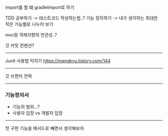 import를 할 떄 gradleImport로 하기

TDD 공부하기 -> 테스트코드 작성하는법..?
기능 정의하기 -> 내가 생각하는 최대한 작은 기능별로 나누어 보기

mvc랑 객체지향의 연관성..?

깃 커밋 컨벤션?


---

Junit 사용법 익히기
https://mangkyu.tistory.com/144


---
깃 브랜치 전략

---
### 기능정의서
+ 기능의 범위...?
+ 사용자 입장 vs 개발자 입장
---

첫 구현
기능을 메서드로 빼면서 생각해보자